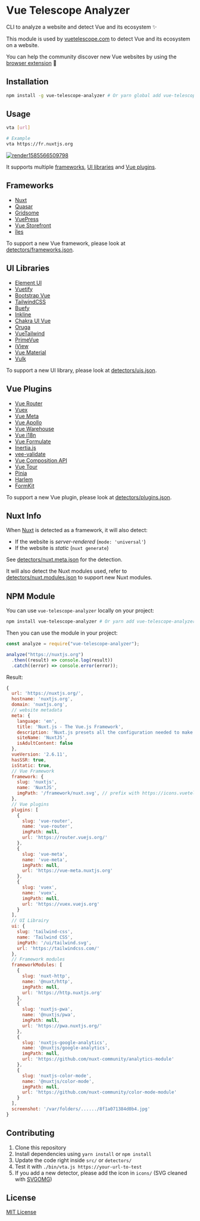 # Vue Telescope Analyzer

CLI to analyze a website and detect Vue and its ecosystem ✨

This module is used by [vuetelescope.com](https://vuetelescope.com) to detect Vue and its ecosystem on a website.

You can help the community discover new Vue websites by using the [browser extension](https://github.com/nuxt-company/vue-telescope-extensions) 💚

## Installation

```bash
npm install -g vue-telescope-analyzer # Or yarn global add vue-telescope-analyzer
```

## Usage

```bash
vta [url]

# Example
vta https://fr.nuxtjs.org
```

[![render1585566509798](https://user-images.githubusercontent.com/904724/77906279-fb455d80-7287-11ea-86f2-d7eca773ba56.gif)](https://terminalizer.com/view/a30a95523602)

It supports multiple [frameworks](#frameworks), [UI libraries](#ui-libraries) and [Vue plugins](#vue-plugins).

## Frameworks

- [Nuxt](https://nuxtjs.org)
- [Quasar](https://quasar.dev)
- [Gridsome](https://gridsome.org)
- [VuePress](https://vuepress.vuejs.org)
- [Vue Storefront](https://www.vuestorefront.io/)
- [îles](https://iles-docs.netlify.app)

To support a new Vue framework, please look at [detectors/frameworks.json](detectors/frameworks.json).

## UI Libraries

- [Element UI](https://element.eleme.io)
- [Vuetify](https://vuetifyjs.com)
- [Bootstrap Vue](https://bootstrap-vue.js.org)
- [TailwindCSS](https://tailwindcss.com)
- [Buefy](https://buefy.org)
- [Inkline](https://inkline.io)
- [Chakra UI Vue](https://vue.chakra-ui.com)
- [Oruga](https://oruga.io)
- [VueTailwind](https://www.vue-tailwind.com/)
- [PrimeVue](https://www.primefaces.org/primevue/showcase)
- [iView](http://iview.talkingdata.com)
- [Vue Material](https://www.creative-tim.com/vuematerial)
- [Vulk](https://vulk.cssninja.io)

To support a new UI library, please look at [detectors/uis.json](detectors/uis.json).

## Vue Plugins

- [Vue Router](https://router.vuejs.org)
- [Vuex](https://vuex.vuejs.org)
- [Vue Meta](https://vue-meta.nuxtjs.org)
- [Vue Apollo](https://apollo.vuejs.org)
- [Vue Warehouse](https://marquez.co/docs/vue-warehouse)
- [Vue i18n](https://kazupon.github.io/vue-i18n/)
- [Vue Formulate](https://vueformulate.com/)
- [Inertia.js](https://inertiajs.com)
- [vee-validate](https://vee-validate.logaretm.com)
- [Vue Composition API](https://github.com/vuejs/composition-api)
- [Vue Tour](https://github.com/pulsardev/vue-tour)
- [Pinia](https://pinia.vuejs.org/)
- [Harlem](https://harlemjs.com)
- [FormKit](https://formkit.com)

To support a new Vue plugin, please look at [detectors/plugins.json](detectors/plugins.json).

## Nuxt Info

When [Nuxt](https://nuxtjs.org) is detected as a framework, it will also detect:

- If the website is _server-rendered_ (`mode: 'universal'`)
- If the website is _static_ (`nuxt generate`)

See [detectors/nuxt.meta.json](detectors/nuxt.meta.json) for the detection.

It will also detect the Nuxt modules used, refer to [detectors/nuxt.modules.json](detectors/nuxt.modules.json) to support new Nuxt modules.

## NPM Module

You can use `vue-telescope-analyzer` locally on your project:

```bash
npm install vue-telescope-analyzer # Or yarn add vue-telescope-analyzer
```

Then you can use the module in your project:

```js
const analyze = require("vue-telescope-analyzer");

analyze("https://nuxtjs.org")
  .then((result) => console.log(result))
  .catch((error) => console.error(error));
```

Result:

```js
{
  url: 'https://nuxtjs.org/',
  hostname: 'nuxtjs.org',
  domain: 'nuxtjs.org',
  // website metadata
  meta: {
    language: 'en',
    title: 'Nuxt.js - The Vue.js Framework',
    description: 'Nuxt.js presets all the configuration needed to make...',
    siteName: 'NuxtJS',
    isAdultContent: false
  },
  vueVersion: '2.6.11',
  hasSSR: true,
  isStatic: true,
  // Vue Framework
  framework: {
    slug: 'nuxtjs',
    name: 'NuxtJS',
    imgPath: '/framework/nuxt.svg', // prefix with https://icons.vuetelescope.com
  },
  // Vue plugins
  plugins: [
    {
      slug: 'vue-router',
      name: 'vue-router',
      imgPath: null,
      url: 'https://router.vuejs.org/'
    },
    {
      slug: 'vue-meta',
      name: 'vue-meta',
      imgPath: null,
      url: 'https://vue-meta.nuxtjs.org'
    },
    {
      slug: 'vuex',
      name: 'vuex',
      imgPath: null,
      url: 'https://vuex.vuejs.org'
    }
  ],
  // UI Librairy
  ui: {
    slug: 'tailwind-css',
    name: 'Tailwind CSS',
    imgPath: '/ui/tailwind.svg',
    url: 'https://tailwindcss.com/'
  },
  // Framework modules
  frameworkModules: [
    {
      slug: 'nuxt-http',
      name: '@nuxt/http',
      imgPath: null,
      url: 'https://http.nuxtjs.org'
    },
    {
      slug: 'nuxtjs-pwa',
      name: '@nuxtjs/pwa',
      imgPath: null,
      url: 'https://pwa.nuxtjs.org/'
    },
    {
      slug: 'nuxtjs-google-analytics',
      name: '@nuxtjs/google-analytics',
      imgPath: null,
      url: 'https://github.com/nuxt-community/analytics-module'
    },
    {
      slug: 'nuxtjs-color-mode',
      name: '@nuxtjs/color-mode',
      imgPath: null,
      url: 'https://github.com/nuxt-community/color-mode-module'
    }
  ],
  screenshot: '/var/folders/....../8f1a071384d0b4.jpg'
}
```

## Contributing

1. Clone this repository
2. Install dependencies using `yarn install` or `npm install`
3. Update the code right inside `src/` or `detectors/`
4. Test it with `./bin/vta.js https://your-url-to-test`
5. If you add a new detector, please add the icon in `icons/` (SVG cleaned with [SVGOMG](https://jakearchibald.github.io/svgomg/))

## License

[MIT License](./LICENSE)
